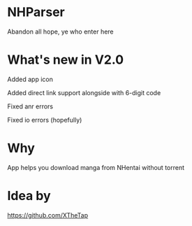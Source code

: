 # NHParser
Abandon all hope, ye who enter here

# What's new in V2.0
Added app icon

Added direct link support alongside with 6-digit code

Fixed anr errors

Fixed io errors (hopefully)

# Why
App helps you download manga from NHentai without torrent

# Idea by 
https://github.com/XTheTap
